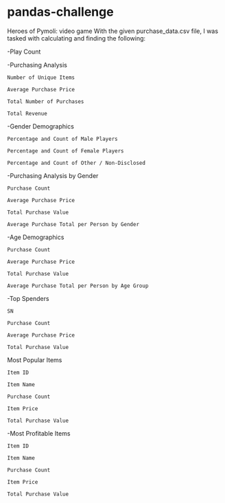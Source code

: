 # pandas-challenge
Heroes of Pymoli: video game
With the given purchase_data.csv file, I was tasked with calculating and finding the following:

-Play Count

-Purchasing Analysis

    Number of Unique Items
  
    Average Purchase Price
  
    Total Number of Purchases
  
    Total Revenue
  
-Gender Demographics

    Percentage and Count of Male Players
  
    Percentage and Count of Female Players
  
    Percentage and Count of Other / Non-Disclosed
  
-Purchasing Analysis by Gender

    Purchase Count
  
    Average Purchase Price
  
    Total Purchase Value
  
    Average Purchase Total per Person by Gender
  
-Age Demographics

    Purchase Count
  
    Average Purchase Price
  
    Total Purchase Value
  
    Average Purchase Total per Person by Age Group
  
-Top Spenders

    SN
  
    Purchase Count
  
    Average Purchase Price
  
    Total Purchase Value
  
Most Popular Items

    Item ID
  
    Item Name
  
    Purchase Count
  
    Item Price
  
    Total Purchase Value
  
-Most Profitable Items

    Item ID
  
    Item Name
  
    Purchase Count
  
    Item Price
  
    Total Purchase Value
